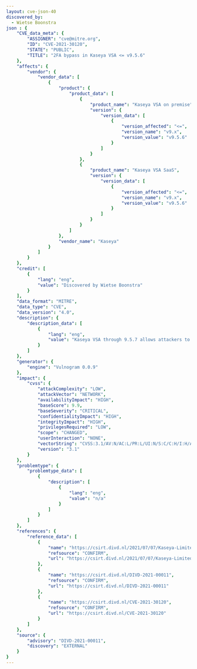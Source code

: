 ```yaml
---
layout: cve-json-40
discovered_by:
  - Wietse Boonstra
json : {
    "CVE_data_meta": {
        "ASSIGNER": "cve@mitre.org",
        "ID": "CVE-2021-30120",
        "STATE": "PUBLIC",
        "TITLE": "2FA bypass in Kaseya VSA <= v9.5.6"
    },
    "affects": {
        "vendor": {
            "vendor_data": [
                {
                    "product": {
                        "product_data": [
                            {
                                "product_name": "Kaseya VSA on premise",
                                "version": {
                                    "version_data": [
                                        {
                                            "version_affected": "<=",
                                            "version_name": "v9.x",
                                            "version_value": "v9.5.6"
                                        }
                                    ]
                                }
                            },
                            {
                                "product_name": "Kaseya VSA SaaS",
                                "version": {
                                    "version_data": [
                                        {
                                            "version_affected": "<=",
                                            "version_name": "v9.x",
                                            "version_value": "v9.5.6"
                                        }
                                    ]
                                }
                            }
                        ]
                    },
                    "vendor_name": "Kaseya"
                }
            ]
        }
    },
    "credit": [
        {
            "lang": "eng",
            "value": "Discovered by Wietse Boonstra"
        }
    ],
    "data_format": "MITRE",
    "data_type": "CVE",
    "data_version": "4.0",
    "description": {
        "description_data": [
            {
                "lang": "eng",
                "value": "Kaseya VSA through 9.5.7 allows attackers to bypass the 2FA requirement."
            }
        ]
    },
    "generator": {
        "engine": "Vulnogram 0.0.9"
    },
    "impact": {
        "cvss": {
            "attackComplexity": "LOW",
            "attackVector": "NETWORK",
            "availabilityImpact": "HIGH",
            "baseScore": 9.9,
            "baseSeverity": "CRITICAL",
            "confidentialityImpact": "HIGH",
            "integrityImpact": "HIGH",
            "privilegesRequired": "LOW",
            "scope": "CHANGED",
            "userInteraction": "NONE",
            "vectorString": "CVSS:3.1/AV:N/AC:L/PR:L/UI:N/S:C/C:H/I:H/A:H",
            "version": "3.1"
        }
    },
    "problemtype": {
        "problemtype_data": [
            {
                "description": [
                    {
                        "lang": "eng",
                        "value": "n/a"
                    }
                ]
            }
        ]
    },
    "references": {
        "reference_data": [
            {
                "name": "https://csirt.divd.nl/2021/07/07/Kaseya-Limited-Disclosure/",
                "refsource": "CONFIRM",
                "url": "https://csirt.divd.nl/2021/07/07/Kaseya-Limited-Disclosure/"
            },
            {
                "name": "https://csirt.divd.nl/DIVD-2021-00011",
                "refsource": "CONFIRM",
                "url": "https://csirt.divd.nl/DIVD-2021-00011"
            },
            {
                "name": "https://csirt.divd.nl/CVE-2021-30120",
                "refsource": "CONFIRM",
                "url": "https://csirt.divd.nl/CVE-2021-30120"
            }
        ]
    },
    "source": {
        "advisory": "DIVD-2021-00011",
        "discovery": "EXTERNAL"
    }
}
---
```


